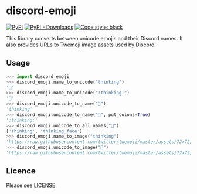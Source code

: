 # discord-emoji
[![PyPI](https://img.shields.io/pypi/v/discord-emoji)](https://pypi.org/project/discord-emoji)
[![PyPI - Downloads](https://img.shields.io/badge/dynamic/json?label=downloads&query=%24.total_downloads&url=https%3A%2F%2Fapi.pepy.tech%2Fapi%2Fprojects%2Fdiscord-emoji)](https://pepy.tech/project/discord-emoji/)
[![Code style: black](https://img.shields.io/badge/code%20style-black-000000.svg)](https://github.com/psf/black)

This library converts between unicode emojis and their Discord names. It also provides URLs to [Twemoji](https://github.com/twitter/twemoji) image assets used by Discord.

## Usage

```python
>>> import discord_emoji
>>> discord_emoji.name_to_unicode("thinking")
'🤔'
>>> discord_emoji.name_to_unicode(":thinking:")
'🤔'
>>> discord_emoji.unicode_to_name("🤔")
'thinking'
>>> discord_emoji.unicode_to_name("🤔", put_colons=True)
':thinking:'
>>> discord_emoji.unicode_to_all_names("🤔")
['thinking', 'thinking_face']
>>> discord_emoji.name_to_image("thinking")
'https://raw.githubusercontent.com/twitter/twemoji/master/assets/72x72/1f914.png'
>>> discord_emoji.unicode_to_image("🤔")
'https://raw.githubusercontent.com/twitter/twemoji/master/assets/72x72/1f914.png'
```

## Licence

Please see [LICENSE](https://github.com/sevenc-nanashi/discord-emoji/blob/main/LICENSE).
